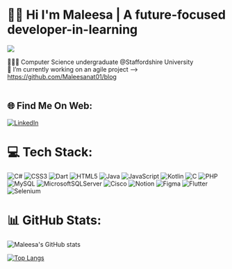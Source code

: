 <h1 align="left">👋🏻 Hi I'm Maleesa |  A future-focused developer-in-learning </h1>
<img src="https://user-images.githubusercontent.com/74038190/219923809-b86dc415-a0c2-4a38-bc88-ad6cf06395a8.gif">

 👩🏻‍🎓 Computer Science undergraduate @Staffordshire University <br/>
 🔭 I’m currently working on an agile project --> https://github.com/Maleesanat01/blog <br/> <br/>



## 🌐 Find Me On Web:
[![LinkedIn](https://img.shields.io/badge/LinkedIn-%230077B5.svg?logo=linkedin&logoColor=white)](www.linkedin.com/in/maleesa-hettiarachchi-a58203268) 

# 💻 Tech Stack:
![C#](https://img.shields.io/badge/c%23-%23239120.svg?style=for-the-badge&logo=csharp&logoColor=white) 
![CSS3](https://img.shields.io/badge/css3-%231572B6.svg?style=for-the-badge&logo=css3&logoColor=white) 
![Dart](https://img.shields.io/badge/dart-%230175C2.svg?style=for-the-badge&logo=dart&logoColor=white) 
![HTML5](https://img.shields.io/badge/html5-%23E34F26.svg?style=for-the-badge&logo=html5&logoColor=white) 
![Java](https://img.shields.io/badge/java-%23ED8B00.svg?style=for-the-badge&logo=openjdk&logoColor=white) 
![JavaScript](https://img.shields.io/badge/javascript-%23323330.svg?style=for-the-badge&logo=javascript&logoColor=%23F7DF1E) 
![Kotlin](https://img.shields.io/badge/kotlin-%237F52FF.svg?style=for-the-badge&logo=kotlin&logoColor=white) 
![C](https://img.shields.io/badge/c-%2300599C.svg?style=for-the-badge&logo=c&logoColor=white) 
![PHP](https://img.shields.io/badge/php-%23777BB4.svg?style=for-the-badge&logo=php&logoColor=white) 
![MySQL](https://img.shields.io/badge/mysql-%2300000f.svg?style=for-the-badge&logo=mysql&logoColor=white) 
![MicrosoftSQLServer](https://img.shields.io/badge/Microsoft%20SQL%20Server-CC2927?style=for-the-badge&logo=microsoft%20sql%20server&logoColor=white) 
![Cisco](https://img.shields.io/badge/cisco-%23049fd9.svg?style=for-the-badge&logo=cisco&logoColor=black) 
![Notion](https://img.shields.io/badge/Notion-%23000000.svg?style=for-the-badge&logo=notion&logoColor=white) 
![Figma](https://img.shields.io/badge/figma-%23F24E1E.svg?style=for-the-badge&logo=figma&logoColor=white) 
![Flutter](https://img.shields.io/badge/Flutter-%2302569B.svg?style=for-the-badge&logo=Flutter&logoColor=white) 
![Selenium](https://img.shields.io/badge/selenium-%230072B6.svg?style=for-the-badge&logo=selenium&logoColor=white)



# 📊 GitHub Stats:
![Maleesa's GitHub stats](https://github-readme-stats.vercel.app/api?username=Maleesanat01&show_icons=true&theme=radical&hide_border=false&include_all_commits=false&count_private=false)



[![Top Langs](https://github-readme-stats.vercel.app/api/top-langs/?username=Maleesanat01&layout=compact&theme=radical&hide_border=false&include_all_commits=false&count_private=false)](https://github.com/Maleesanat01/github-readme-stats)
